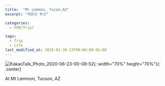 ```yaml
---
title:  "Mt Lemmon, Tucon,AZ"
excerpt: "레몬산 투산"

categories:
  - 여행(Trip)

tags:
  - Trip
  - Life
last_modified_at: 2019-01-30-13T08:06:00-05:00
---
```


![KakaoTalk_Photo_2020-06-23-00-08-52](https://user-images.githubusercontent.com/43649503/85304188-6cdb2380-b4e6-11ea-90a9-88b5dd103e0f.jpeg){: width="70%" height="70%"){: .center}



<div style="text-align: left">At Mt Lemmon, Tucson, AZ</div>

<div style="text-align: left>레몬산 투산에서</div>
